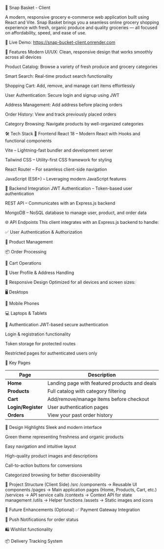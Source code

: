 🛒 Snap Basket - Client

A modern, responsive grocery e-commerce web application built using React and Vite. Snap Basket brings you a seamless online grocery shopping experience with fresh, organic produce and quality groceries — all focused on affordability, speed, and ease of use.

🔗 Live Demo: https://snap-bucket-client.onrender.com


🌟 Features
Modern UI/UX: Clean, responsive design that works smoothly across all devices

Product Catalog: Browse a variety of fresh produce and grocery categories

Smart Search: Real-time product search functionality

Shopping Cart: Add, remove, and manage cart items effortlessly

User Authentication: Secure login and signup using JWT

Address Management: Add address before placing orders

Order History: View and track previously placed orders

Category Browsing: Navigate products by well-organized categories

🛠️ Tech Stack
🔹 Frontend
React 18 – Modern React with Hooks and functional components

Vite – Lightning-fast bundler and development server

Tailwind CSS – Utility-first CSS framework for styling

React Router – For seamless client-side navigation

JavaScript (ES6+) – Leveraging modern JavaScript features

🔸 Backend Integration
JWT Authentication – Token-based user authentication

REST API – Communicates with an Express.js backend

MongoDB – NoSQL database to manage user, product, and order data

🌐 API Endpoints
This client integrates with an Express.js backend to handle:

✅ User Authentication & Authorization

🛒 Product Management

📦 Order Processing

🧺 Cart Operations

👤 User Profile & Address Handling

📱 Responsive Design
Optimized for all devices and screen sizes:

🖥️ Desktops

📱 Mobile Phones

💻 Laptops & Tablets

🔐 Authentication
JWT-based secure authentication

Login & registration functionality

Token storage for protected routes

Restricted pages for authenticated users only

🧭 Key Pages

| Page               | Description                                   |
| ------------------ | --------------------------------------------- |
| **Home**           | Landing page with featured products and deals |
| **Products**       | Full catalog with category filtering          |
| **Cart**           | Add/remove/manage items before checkout       |
| **Login/Register** | User authentication pages                     |
| **Orders**         | View your past order history                  |

🎨 Design Highlights
Sleek and modern interface

Green theme representing freshness and organic products

Easy navigation and intuitive layout

High-quality product images and descriptions

Call-to-action buttons for conversions

Categorized browsing for better discoverability

📂 Project Structure (Client Side)
/src
  /components     → Reusable UI components
  /pages          → Main application pages (Home, Products, Cart, etc.)
  /services       → API service calls
  /contexts       → Context API for state management
  /utils          → Helper functions
  /assets         → Static images and icons

🚧 Future Enhancements (Optional)
✅ Payment Gateway Integration

🔔 Push Notifications for order status

🛍️ Wishlist functionality

📦 Delivery Tracking System

